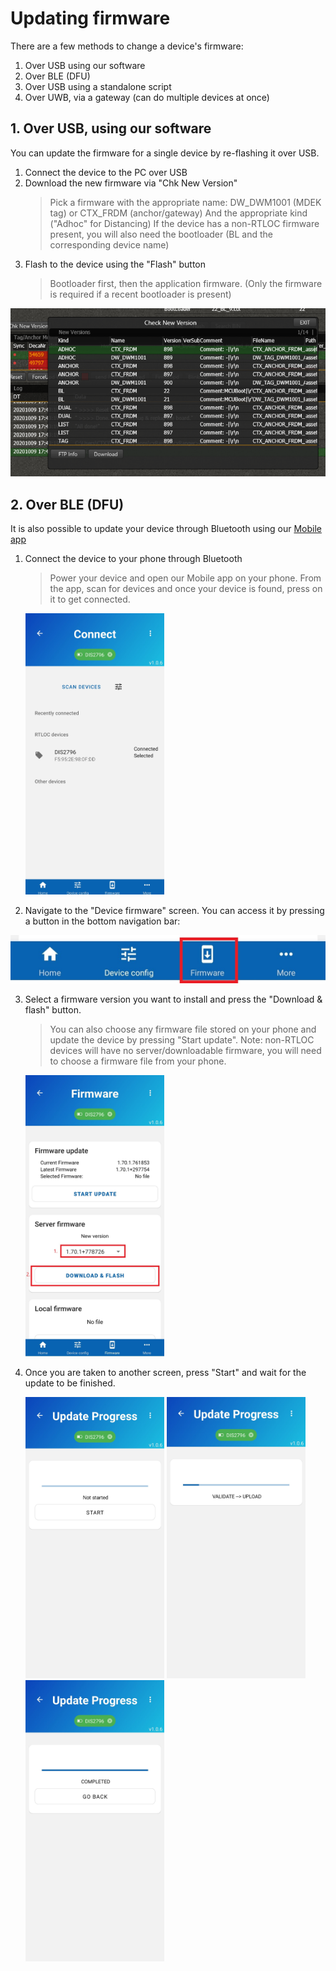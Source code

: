 # Updating firmware

There are a few methods to change a device's firmware:

1. Over USB using our software
2. Over BLE (DFU)
3. Over USB using a standalone script
4. Over UWB, via a gateway (can do multiple devices at once)

## 1. Over USB, using our software

You can update the firmware for a single device by re-flashing it over USB.

1. Connect the device to the PC over USB
2. Download the new firmware via "Chk New Version"
    > Pick a firmware with the appropriate name: DW_DWM1001 (MDEK tag) or CTX_FRDM (anchor/gateway)
    > And the appropriate kind ("Adhoc" for Distancing)
    > If the device has a non-RTLOC firmware present, you will also need the bootloader (BL and the corresponding device name)
3. Flash to the device using the "Flash" button
    > Bootloader first, then the application firmware. (Only the firmware is required if a recent bootloader is present)

![Downloading firmware](./img/downloading_fw.png)

## 2. Over BLE (DFU)

It is also possible to update your device through Bluetooth using our [Mobile app](https://play.google.com/store/apps/details?id=com.rtloc.debug)

1. Connect the device to your phone through Bluetooth

    > Power your device and open our Mobile app on your phone. From the app, scan for devices and once your device is found, press on it to get connected.

    <img src="../distancing/img/mobile-connect.jpg" width="222" height="450">

2. Navigate to the "Device firmware" screen. You can access it by pressing a button in the bottom navigation bar:

![Device firmware screen button](./img/mobile-firmware-screen-button.jpg)

3. Select a firmware version you want to install and press the "Download & flash" button.

    > You can also choose any firmware file stored on your phone and update the device by pressing "Start update".
    > Note: non-RTLOC devices will have no server/downloadable firmware, you will need to choose a firmware file from your phone.

    <img src="./img/mobile-DFU-steps.jpg" width="222" height="450">

4. Once you are taken to another screen, press "Start" and wait for the update to be finished.

    <img src="./img/mobile-DFU-start.jpg" width="222" height="450">

    <img src="./img/mobile-DFU-upload.jpg" width="222" height="450">

    <img src="./img/mobile-DFU-complete.jpg" width="222" height="450">
